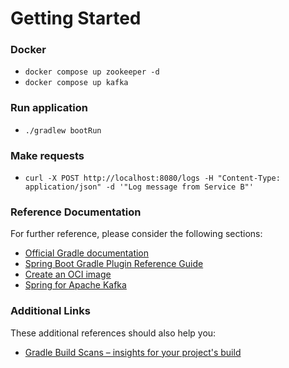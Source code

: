 # Getting Started
### Docker
* `docker compose up zookeeper -d`
* `docker compose up kafka`
### Run application
* `./gradlew bootRun`
### Make requests
*  `curl -X POST http://localhost:8080/logs -H "Content-Type: application/json" -d '"Log message from Service B"'`


### Reference Documentation
For further reference, please consider the following sections:

* [Official Gradle documentation](https://docs.gradle.org)
* [Spring Boot Gradle Plugin Reference Guide](https://docs.spring.io/spring-boot/3.3.2/gradle-plugin)
* [Create an OCI image](https://docs.spring.io/spring-boot/3.3.2/gradle-plugin/packaging-oci-image.html)
* [Spring for Apache Kafka](https://docs.spring.io/spring-boot/docs/3.3.2/reference/htmlsingle/index.html#messaging.kafka)

### Additional Links
These additional references should also help you:

* [Gradle Build Scans – insights for your project's build](https://scans.gradle.com#gradle)

